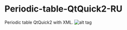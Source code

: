 Periodic-table-QtQuick2-RU
==========================

Periodic table QtQuick2 with XML.
![alt tag](http://puu.sh/mVNZ6/4f1274cc45.png)
